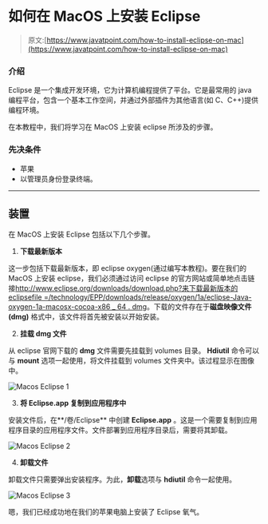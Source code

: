 # 如何在 MacOS 上安装 Eclipse

> 原文:[https://www.javatpoint.com/how-to-install-eclipse-on-mac](https://www.javatpoint.com/how-to-install-eclipse-on-mac)

### 介绍

Eclipse 是一个集成开发环境，它为计算机编程提供了平台。它是最常用的 java 编程平台，包含一个基本工作空间，并通过外部插件为其他语言(如 C、C++)提供编程环境。

在本教程中，我们将学习在 MacOS 上安装 eclipse 所涉及的步骤。

### 先决条件

*   苹果
*   以管理员身份登录终端。

* * *

## 装置

在 MacOS 上安装 Eclipse 包括以下几个步骤。

1) **下载最新版本**

这一步包括下载最新版本，即 eclipse oxygen(通过编写本教程)。要在我们的 MacOS 上安装 eclipse，我们必须通过访问 eclipse 的官方网站或简单地点击链接[http://www.eclipse.org/downloads/download.php?来下载最新版本的 eclipsefile =/technology/EPP/downloads/release/oxygen/1a/eclipse-Java-oxygen-1a-macosx-cocoa-x86 _ 64 . dmg](https://www.eclipse.org/downloads/download.php?file=/technology/epp/downloads/release/oxygen/1a/eclipse-java-oxygen-1a-macosx-cocoa-x86_64.dmg)。下载的文件存在于**磁盘映像文件(dmg)** 格式中，该文件将首先被安装以开始安装。

2) **挂载 dmg 文件**

从 eclipse 官网下载的 **dmg** 文件需要先挂载到 volumes 目录。 **Hdiutil** 命令可以与 **mount** 选项一起使用，将文件挂载到 volumes 文件夹中。该过程显示在图像中。

![Macos Eclipse 1](../Images/add3d7dc299ccc133328b0f4086040f9.png)

3) **将 Eclipse.app 复制到应用程序中**

安装文件后，在**/卷/Eclipse** 中创建 **Eclipse.app** 。这是一个需要复制到应用程序目录的应用程序文件。文件部署到应用程序目录后，需要将其卸载。

![Macos Eclipse 2](../Images/e0fa5d98c14d57bde032765a8a6f5128.png)

4) **卸载文件**

卸载文件只需要弹出安装程序。为此，**卸载**选项与 **hdiutil** 命令一起使用。

![Macos Eclipse 3](../Images/d4903d57ae4ae6bcfb5f382f51aa6d6b.png)

嗯，我们已经成功地在我们的苹果电脑上安装了 Eclipse 氧气。